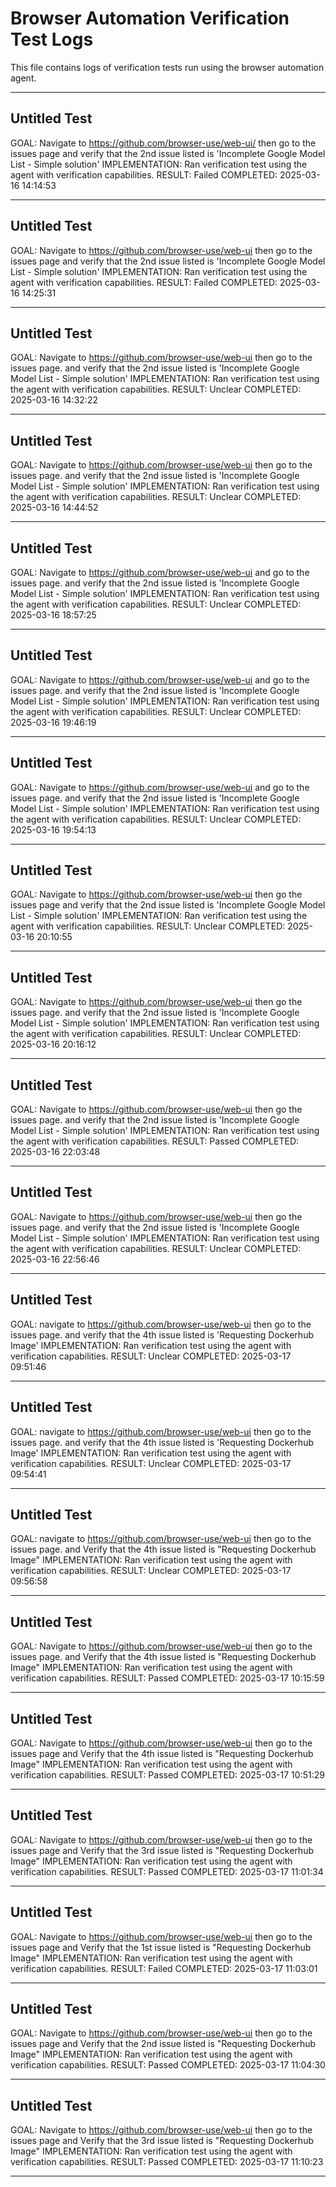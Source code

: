 # Browser Automation Verification Test Logs

This file contains logs of verification tests run using the browser automation agent.

--- 
## Untitled Test

GOAL: Navigate to https://github.com/browser-use/web-ui/ then go to the issues page and verify that the 2nd issue listed is 'Incomplete Google Model List - Simple solution'
IMPLEMENTATION: Ran verification test using the agent with verification capabilities.
RESULT: Failed
COMPLETED: 2025-03-16 14:14:53

---

## Untitled Test

GOAL: Navigate to https://github.com/browser-use/web-ui then go to the issues page and verify that the 2nd issue listed is 'Incomplete Google Model List - Simple solution'
IMPLEMENTATION: Ran verification test using the agent with verification capabilities.
RESULT: Failed
COMPLETED: 2025-03-16 14:25:31

---

## Untitled Test

GOAL: Navigate to https://github.com/browser-use/web-ui then go to the issues page. and verify that the 2nd issue listed is 'Incomplete Google Model List - Simple solution'
IMPLEMENTATION: Ran verification test using the agent with verification capabilities.
RESULT: Unclear
COMPLETED: 2025-03-16 14:32:22

---

## Untitled Test

GOAL: Navigate to https://github.com/browser-use/web-ui then go to the issues page. and verify that the 2nd issue listed is 'Incomplete Google Model List - Simple solution'
IMPLEMENTATION: Ran verification test using the agent with verification capabilities.
RESULT: Unclear
COMPLETED: 2025-03-16 14:44:52

---

## Untitled Test

GOAL: Navigate to https://github.com/browser-use/web-ui and go to the issues page. and verify that the 2nd issue listed is 'Incomplete Google Model List - Simple solution'
IMPLEMENTATION: Ran verification test using the agent with verification capabilities.
RESULT: Unclear
COMPLETED: 2025-03-16 18:57:25

---

## Untitled Test

GOAL: Navigate to https://github.com/browser-use/web-ui and go to the issues page. and verify that the 2nd issue listed is 'Incomplete Google Model List - Simple solution'
IMPLEMENTATION: Ran verification test using the agent with verification capabilities.
RESULT: Unclear
COMPLETED: 2025-03-16 19:46:19

---

## Untitled Test

GOAL: Navigate to https://github.com/browser-use/web-ui and go to the issues page. and verify that the 2nd issue listed is 'Incomplete Google Model List - Simple solution'
IMPLEMENTATION: Ran verification test using the agent with verification capabilities.
RESULT: Unclear
COMPLETED: 2025-03-16 19:54:13

---

## Untitled Test

GOAL: Navigate to https://github.com/browser-use/web-ui then go the issues page and verify that the 2nd issue listed is 'Incomplete Google Model List - Simple solution'
IMPLEMENTATION: Ran verification test using the agent with verification capabilities.
RESULT: Unclear
COMPLETED: 2025-03-16 20:10:55

---

## Untitled Test

GOAL: Navigate to https://github.com/browser-use/web-ui then go the issues page. and verify that the 2nd issue listed is 'Incomplete Google Model List - Simple solution'
IMPLEMENTATION: Ran verification test using the agent with verification capabilities.
RESULT: Unclear
COMPLETED: 2025-03-16 20:16:12

---

## Untitled Test

GOAL: Navigate to https://github.com/browser-use/web-ui then go the issues page. and verify that the 2nd issue listed is 'Incomplete Google Model List - Simple solution'
IMPLEMENTATION: Ran verification test using the agent with verification capabilities.
RESULT: Passed
COMPLETED: 2025-03-16 22:03:48

---

## Untitled Test

GOAL: Navigate to https://github.com/browser-use/web-ui then go the issues page. and verify that the 2nd issue listed is 'Incomplete Google Model List - Simple solution'
IMPLEMENTATION: Ran verification test using the agent with verification capabilities.
RESULT: Unclear
COMPLETED: 2025-03-16 22:56:46

---

## Untitled Test

GOAL: navigate to https://github.com/browser-use/web-ui then go to the issues page. and verify that the 4th issue listed is 'Requesting Dockerhub Image'
IMPLEMENTATION: Ran verification test using the agent with verification capabilities.
RESULT: Unclear
COMPLETED: 2025-03-17 09:51:46

---

## Untitled Test

GOAL: navigate to https://github.com/browser-use/web-ui then go to the issues page. and verify that the 4th issue listed is 'Requesting Dockerhub Image'
IMPLEMENTATION: Ran verification test using the agent with verification capabilities.
RESULT: Unclear
COMPLETED: 2025-03-17 09:54:41

---

## Untitled Test

GOAL: navigate to https://github.com/browser-use/web-ui then go to the issues page. and Verify that the 4th issue listed is "Requesting Dockerhub Image"
IMPLEMENTATION: Ran verification test using the agent with verification capabilities.
RESULT: Unclear
COMPLETED: 2025-03-17 09:56:58

---

## Untitled Test

GOAL: Navigate to https://github.com/browser-use/web-ui then go to the issues page. and Verify that the 4th issue listed is "Requesting Dockerhub Image"
IMPLEMENTATION: Ran verification test using the agent with verification capabilities.
RESULT: Passed
COMPLETED: 2025-03-17 10:15:59

---

## Untitled Test

GOAL: Navigate to https://github.com/browser-use/web-ui then go to the issues page and Verify that the 4th issue listed is "Requesting Dockerhub Image"
IMPLEMENTATION: Ran verification test using the agent with verification capabilities.
RESULT: Passed
COMPLETED: 2025-03-17 10:51:29

---

## Untitled Test

GOAL: Navigate to https://github.com/browser-use/web-ui then go to the issues page and Verify that the 3rd issue listed is "Requesting Dockerhub Image"
IMPLEMENTATION: Ran verification test using the agent with verification capabilities.
RESULT: Passed
COMPLETED: 2025-03-17 11:01:34

---

## Untitled Test

GOAL: Navigate to https://github.com/browser-use/web-ui then go to the issues page and Verify that the 1st issue listed is "Requesting Dockerhub Image"
IMPLEMENTATION: Ran verification test using the agent with verification capabilities.
RESULT: Failed
COMPLETED: 2025-03-17 11:03:01

---

## Untitled Test

GOAL: Navigate to https://github.com/browser-use/web-ui then go to the issues page and Verify that the 2nd  issue listed is "Requesting Dockerhub Image"
IMPLEMENTATION: Ran verification test using the agent with verification capabilities.
RESULT: Passed
COMPLETED: 2025-03-17 11:04:30

---

## Untitled Test

GOAL: Navigate to https://github.com/browser-use/web-ui then go to the issues page and Verify that the 3rd  issue listed is "Requesting Dockerhub Image"
IMPLEMENTATION: Ran verification test using the agent with verification capabilities.
RESULT: Passed
COMPLETED: 2025-03-17 11:10:23

---
